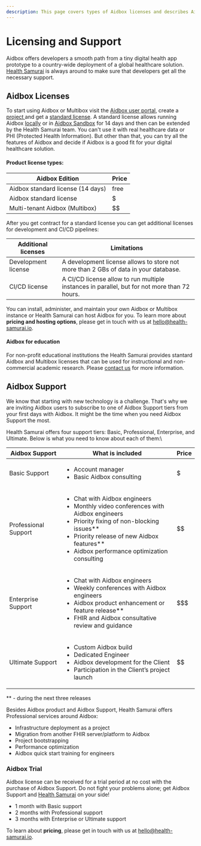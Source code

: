 ```yaml
---
description: This page covers types of Aidbox licenses and describes Aidbox Support tiers.
---
```


# Licensing and Support

Aidbox offers developers a smooth path from a tiny digital health app prototype to a country-wide deployment of a global healthcare solution. [Health Samurai](https://www.health-samurai.io/) is always around to make sure that developers get all the necessary support.

## Aidbox Licenses

To start using Aidbox or Multibox visit the [Aidbox user portal](https://aidbox.app/), create a [project ](../overview/aidbox-user-portal/projects.md)and get a [standard license](../overview/aidbox-user-portal/licenses.md). A standard license allows running Aidbox [locally](run-aidbox-locally-with-docker/) or in [Aidbox Sandbox](run-aidbox-in-aidbox-sandbox.md) for 14 days and then can be extended by the Health Samurai team. You can't use it with real healthcare data or PHI (Protected Health Information). But other than that, you can try all the features of Aidbox and decide if Aidbox is a good fit for your digital healthcare solution.&#x20;

#### Product license types:

| **Aidbox Edition**                | **Price** |
| --------------------------------- | --------- |
| Aidbox standard license (14 days) | free      |
| Aidbox standard license           | $         |
| Multi-tenant Aidbox (Multibox)    | \$$       |

After you get contract for a standard license you can get additional licenses for development and CI/CD pipelines:

| Additional licenses | Limitations                                                                                  |
| ------------------- | -------------------------------------------------------------------------------------------- |
| Development license | A development license allows to store not more than 2 GBs of data in your database.          |
| CI/CD license       | A CI/CD license allow to run multiple instances in parallel, but for not more than 72 hours. |

You can install, administer, and maintain your own Aidbox or Multibox instance or Health Samurai can host Aidbox for you. To learn more about **pricing and hosting options**, please get in touch with us at [hello@health-samurai.io](mailto:hello@health-samurai.io).

#### Aidbox for education

For non-profit educational institutions the Health Samurai provides stantard Aidbox and Multibox licenses that can be used for instructional and non-commercial academic research. Please [contact us](../contact-us.md) for more information.&#x20;



## Aidbox Support

We know that starting with new technology is a challenge. That's why we are inviting Aidbox users to subscribe to one of Aidbox Support tiers from your first days with Aidbox. It might be the time when you need Aidbox Support the most.

Health Samurai offers four support tiers: Basic, Professional, Enterprise, and Ultimate. Below is what you need to know about each of them:\


| **Aidbox Support**   | **What is included**                                                                                                                                                                                                                                       | **Price** |
| -------------------- | ---------------------------------------------------------------------------------------------------------------------------------------------------------------------------------------------------------------------------------------------------------- | --------- |
| Basic Support        | <ul><li>Account manager</li><li>Basic Aidbox consulting</li></ul>                                                                                                                                                                                          | $         |
| Professional Support | <ul><li>Chat with Aidbox engineers</li><li>Monthly video conferences with Aidbox engineers</li><li>Priority fixing of non-blocking issues**</li><li>Priority release of new Aidbox features**</li><li>Aidbox performance optimization consulting</li></ul> | \$$       |
| Enterprise Support   | <ul><li>Chat with Aidbox engineers</li><li>Weekly conferences with Aidbox engineers</li><li>Aidbox product enhancement or feature release**</li><li>FHIR and Aidbox consultative review and guidance</li></ul>                                             | \$$$      |
| Ultimate Support     | <ul><li>Custom Aidbox build</li><li>Dedicated Engineer</li><li>Aidbox development for the Client</li><li>Participation in the Client’s project launch</li></ul>                                                                                            | \$$\$$    |

\*\* - during the next three releases

Besides Aidbox product and Aidbox Support, Health Samurai offers Professional services around Aidbox:

* Infrastructure deployment as a project
* Migration from another FHIR server/platform to Aidbox
* Project bootstrapping
* Performance optimization
* Aidbox quick start training for engineers

### Aidbox Trial

Aidbox license can be received for a trial period at no cost with the purchase of Aidbox Support. Do not fight your problems alone; get Aidbox Support and [Health Samurai](https://www.health-samurai.io/) on your side!

* 1 month with Basic support
* 2 months with Professional support
* 3 months with Enterprise or Ultimate support

To learn about **pricing**, please get in touch with us at [hello@health-samurai.io](mailto:hello@health-samurai.io).

